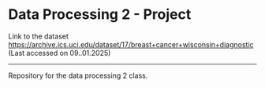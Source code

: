 # Data Processing 2 - Project

Link to the dataset
https://archive.ics.uci.edu/dataset/17/breast+cancer+wisconsin+diagnostic
(Last accessed on 09..01.2025)

---
Repository for the data processing 2 class.
